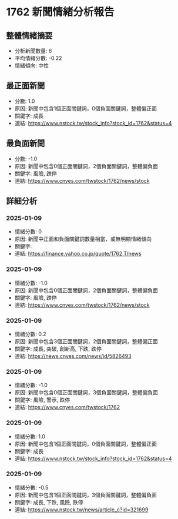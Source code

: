 # 1762 新聞情緒分析報告

## 整體情緒摘要
- 分析新聞數量: 6
- 平均情緒分數: -0.22
- 情緒傾向: 中性

## 最正面新聞
- 分數: 1.0
- 原因: 新聞中包含1個正面關鍵詞，0個負面關鍵詞，整體偏正面
- 關鍵字: 成長
- 連結: https://www.nstock.tw/stock_info?stock_id=1762&status=4

## 最負面新聞
- 分數: -1.0
- 原因: 新聞中包含0個正面關鍵詞，2個負面關鍵詞，整體偏負面
- 關鍵字: 風險, 跌停
- 連結: https://www.cnyes.com/twstock/1762/news/stock

## 詳細分析

### 2025-01-09
- 情緒分數: 0
- 原因: 新聞中正面和負面關鍵詞數量相當，或無明顯情緒傾向
- 關鍵字: 
- 連結: https://finance.yahoo.co.jp/quote/1762.T/news

### 2025-01-09
- 情緒分數: -1.0
- 原因: 新聞中包含0個正面關鍵詞，2個負面關鍵詞，整體偏負面
- 關鍵字: 風險, 跌停
- 連結: https://www.cnyes.com/twstock/1762/news/stock

### 2025-01-09
- 情緒分數: 0.2
- 原因: 新聞中包含3個正面關鍵詞，2個負面關鍵詞，整體偏正面
- 關鍵字: 成長, 突破, 創新高, 下跌, 跌停
- 連結: https://news.cnyes.com/news/id/5826493

### 2025-01-09
- 情緒分數: -1.0
- 原因: 新聞中包含0個正面關鍵詞，3個負面關鍵詞，整體偏負面
- 關鍵字: 風險, 警示, 跌停
- 連結: https://www.cnyes.com/twstock/1762

### 2025-01-09
- 情緒分數: 1.0
- 原因: 新聞中包含1個正面關鍵詞，0個負面關鍵詞，整體偏正面
- 關鍵字: 成長
- 連結: https://www.nstock.tw/stock_info?stock_id=1762&status=4

### 2025-01-09
- 情緒分數: -0.5
- 原因: 新聞中包含1個正面關鍵詞，3個負面關鍵詞，整體偏負面
- 關鍵字: 成長, 下跌, 風險, 跌停
- 連結: https://www.nstock.tw/news/article_c?id=321699
